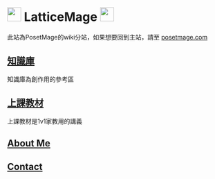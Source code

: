 # <img src="http://www.posetmage.com/Icon/New/QuantumNecro_t.png" Height="32" /> LatticeMage <img src="http://www.posetmage.com/Icon/New/QuantumNecro_t.png" Height="32" />

此站為PosetMage的wiki分站，如果想要回到主站，請至 [posetmage.com](https://posetmage.com)

## [知識庫](/Knowledge/)
知識庫為創作用的參考區

## [上課教材](/Lecture/)
上課教材是1v1家教用的講義

## [About Me](http://posetmage.com/about/)

## [Contact](http://posetmage.com/contact/)
